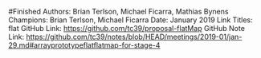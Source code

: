 #Finished
Authors: Brian Terlson, Michael Ficarra, Mathias Bynens
Champions: Brian Terlson, Michael Ficarra
Date: January 2019
Link Titles: flat
GitHub Link: https://github.com/tc39/proposal-flatMap
GitHub Note Link: https://github.com/tc39/notes/blob/HEAD/meetings/2019-01/jan-29.md#arrayprototypeflatflatmap-for-stage-4
